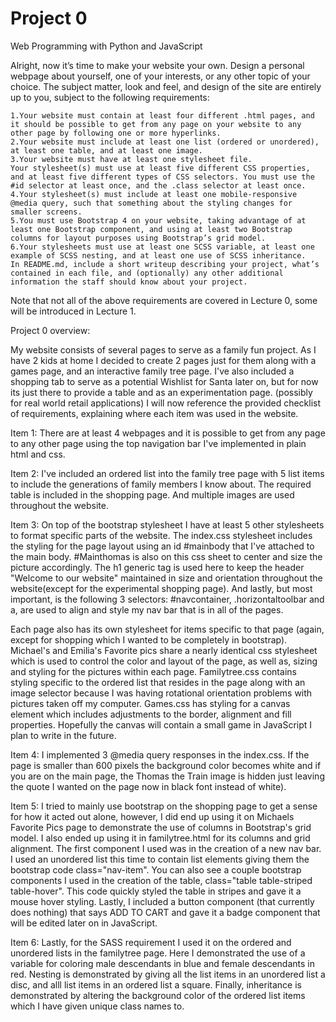 # Project 0

Web Programming with Python and JavaScript


Alright, now it’s time to make your website your own. Design a personal webpage about yourself, one of your interests, or any other topic of your choice. The subject matter, look and feel, and design of the site are entirely up to you, subject to the following requirements:

    1.Your website must contain at least four different .html pages, and it should be possible to get from any page on your website to any other page by following one or more hyperlinks.
    2.Your website must include at least one list (ordered or unordered), at least one table, and at least one image.
    3.Your website must have at least one stylesheet file.
    Your stylesheet(s) must use at least five different CSS properties, and at least five different types of CSS selectors. You must use the #id selector at least once, and the .class selector at least once.
    4.Your stylesheet(s) must include at least one mobile-responsive @media query, such that something about the styling changes for smaller screens.
    5.You must use Bootstrap 4 on your website, taking advantage of at least one Bootstrap component, and using at least two Bootstrap columns for layout purposes using Bootstrap’s grid model.
    6.Your stylesheets must use at least one SCSS variable, at least one example of SCSS nesting, and at least one use of SCSS inheritance.
    In README.md, include a short writeup describing your project, what’s contained in each file, and (optionally) any other additional information the staff should know about your project.

Note that not all of the above requirements are covered in Lecture 0, some will be introduced in Lecture 1.


Project 0 overview:

My website consists of several pages to serve as a family fun project.  As I have 2 kids at home I decided to create 2 pages just for them along with a games page, and an interactive family tree page.  I've also included a shopping tab to serve as a potential Wishlist for Santa later on, but for now its just there to provide a table and as an experimentation page. (possibly for real world retail applications) I will now reference the provided checklist of requirements, explaining where each item was used in the website.

Item 1:  There are at least 4 webpages and it is possible to get from any page to any other page using the top navigation bar I've implemented in plain html and css.  

Item 2:  I've included an ordered list into the family tree page with 5 list items to include the generations of family members I know about.  The required table is included in the shopping page.  And multiple images are used throughout the website.

Item 3: On top of the bootstrap stylesheet I have at least 5 other stylesheets to format specific parts of the website.  The index.css stylesheet includes the styling for the page layout using an id #mainbody that I've attached to the main body. #Mainthomas is also on this css sheet to center and size the picture accordingly.  The h1 generic tag is used here to keep the header "Welcome to our website" maintained in size and orientation throughout the website(except for the experimental shopping page).  And lastly, but most important, is the following 3 selectors: #navcontainer, .horizontaltoolbar and a, are used to align and style my nav bar that is in all of the pages.  

Each page also has its own stylesheet for items specific to that page (again, except for shopping which I wanted to be completely in bootstrap). Michael's and Emilia's Favorite pics share a nearly identical css stylesheet which is used to control the color and layout of the page, as well as, sizing and styling for the pictures within each page.  Familytree.css contains styling specific to the ordered list that resides in the page along with an image selector because I was having rotational orientation problems with pictures taken off my computer. Games.css has styling for a canvas element which includes adjustments to the border, alignment and fill properties.  Hopefully the canvas will contain a small game in JavaScript I plan to write in the future.

Item 4:  I implemented 3 @media query responses in the index.css.  If the page is smaller than 600 pixels the background color becomes white and if you are on the main page, the Thomas the Train image is hidden just leaving the quote I wanted on the page now in black font instead of white).

Item 5:  I tried to mainly use bootstrap on the shopping page to get a sense for how it acted out alone, however, I did end up using it on Michaels Favorite Pics page to demonstrate the use of columns in Bootstrap's grid model.  I also ended up using it in familytree.html for its columns and grid alignment.  The first component I used was in the creation of a new nav bar.  I used an unordered list this time to contain list elements giving them the bootstrap code class="nav-item".  You can also see a couple bootstrap components I used in the creation of the table, class="table table-striped table-hover".  This code quickly styled the table in stripes and gave it a mouse hover styling.  Lastly, I included a button component (that currently does nothing) that says ADD TO CART and gave it a badge component that will be edited later on in JavaScript.

Item 6:  Lastly, for the SASS requirement I used it on the ordered and unordered lists in the familytree page.  Here I demonstrated the use of a variable for coloring male descendants in blue and female descendants in red.  Nesting is demonstrated by giving all the list items in an unordered list a disc, and alll list items in an ordered list a square.
Finally, inheritance is demonstrated by altering the background color of the ordered list items which I have given unique class names to.
